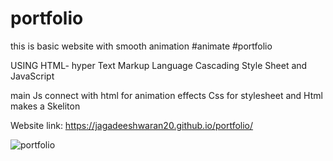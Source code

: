 # portfolio
this is basic website with smooth animation #animate #portfolio

USING HTML- hyper Text Markup Language
Cascading Style Sheet and JavaScript


main Js connect with html for animation effects
Css for stylesheet and Html makes a Skeliton


Website link: https://jagadeeshwaran20.github.io/portfolio/

![portfolio](https://user-images.githubusercontent.com/66456490/182672106-c3aef7a5-d3d5-47e4-8d2b-7965fca4d5cc.png)
